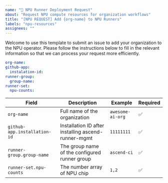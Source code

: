 ```yaml
---
name: "🚀 NPU Runner Deployment Request"
about: "Request NPU compute resources for organization workflows"
title: "[NPU REQUEST] Add {org-name} to NPU Runners"
labels: "npu-resources"
assignees: ""
---
```


Welcome to use this template to submit an issue to add your organization to the NPU operator. Please follow the instructions below to fill in the relevant information so that we can process your request more efficiently.

```yaml
org-name: 
github-app: 
  instalation-id: 
runner-group: 
  group-name: 
runner-set: 
  npu-counts: 
```

| Field | Description | Example | Required |
|------|------|------|-----|
| `org-name` | Full name of the organization | `awesome-ai-org` | ✅ |
| `github-app.installation-id` | Installation ID after installing ascend-runner-mgmt | `11111111` | ✅ |
| `runner-group.group-name` | The group name of the configured runner group | `ascend-ci` | ✅ |
| `runner-set.npu-counts` | The number array of NPU chip | `1,2` | ✅ |


